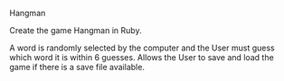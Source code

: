 Hangman

Create the game Hangman in Ruby.

A word is randomly selected by the computer and the User must guess which word it is within 6 guesses.
Allows the User to save and load the game if there is a save file available.

